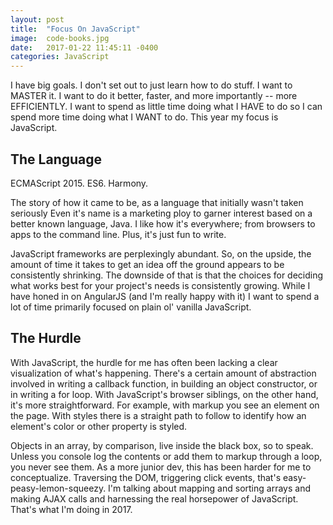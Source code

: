 ```yaml
---
layout: post
title:  "Focus On JavaScript"
image:  code-books.jpg
date:   2017-01-22 11:45:11 -0400
categories: JavaScript
---
```

I have big goals. I don't set out to just learn how to do stuff. I want to MASTER it. I want to do it better, faster, and more importantly -- more EFFICIENTLY. I want to spend as little time doing what I HAVE to do so I can spend more time doing what I WANT to do. This year my focus is JavaScript.

## The Language

ECMAScript 2015. ES6. Harmony.

The story of how it came to be, as a language that initially wasn't taken seriously Even it's name is a marketing ploy to garner interest based on a better known language, Java. I like how it's everywhere; from browsers to apps to the command line. Plus, it's just fun to write.

JavaScript frameworks are perplexingly abundant. So, on the upside, the amount of time it takes to get an idea off the ground appears to be consistently shrinking. The downside of that is that the choices for deciding what works best for your project's needs is consistently growing. While I have honed in on AngularJS (and I'm really happy with it) I want to spend a lot of time primarily focused on plain ol' vanilla JavaScript.

## The Hurdle

With JavaScript, the hurdle for me has often been lacking a clear visualization of what's happening. There's a certain amount of abstraction involved in writing a callback function, in building an object constructor, or in writing a for loop. With JavaScript's browser siblings, on the other hand, it's more straightforward. For example, with markup you see an element on the page. With styles there is a straight path to follow to identify how an element's color or other property is styled.

Objects in an array, by comparison, live inside the black box, so to speak. Unless you console log the contents or add them to markup through a loop, you never see them. As a more junior dev, this has been harder for me to conceptualize. Traversing the DOM, triggering click events, that's easy-peasy-lemon-squeezy. I'm talking about mapping and sorting arrays and making AJAX calls and harnessing the real horsepower of JavaScript. That's what I'm doing in 2017.
